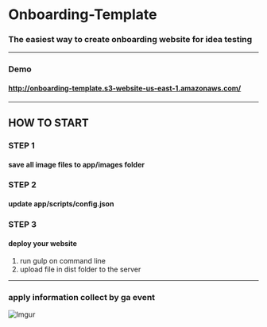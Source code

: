 # Onboarding-Template
### The easiest way to create onboarding website for idea testing
---

### Demo
#### http://onboarding-template.s3-website-us-east-1.amazonaws.com/
---

## HOW TO START

### STEP 1
#### save all image files to app/images folder
### STEP 2
#### update app/scripts/config.json
### STEP 3 
#### deploy your website
1. run gulp on command line
2. upload file in dist folder to the server
--- 

### apply information collect by ga event
![Imgur](https://i.imgur.com/ZcaPbA1.png)

